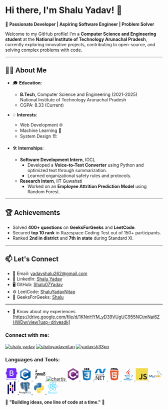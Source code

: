 # Hi there, I'm Shalu Yadav! 👋  

🌟 **Passionate Developer | Aspiring Software Engineer | Problem Solver**  

Welcome to my GitHub profile! I'm a **Computer Science and Engineering student** at the **National Institute of Technology Arunachal Pradesh**, currently exploring innovative projects, contributing to open-source, and solving complex problems with code.  

---

## 👩‍💻 About Me  

- 🎓 **Education**:  
  - **B.Tech**, Computer Science and Engineering (2021-2025)  
    National Institute of Technology Arunachal Pradesh  
  - CGPA: 8.33 (Current)  

- 💡 **Interests**:  
  - Web Development 🌐  
  - Machine Learning 🤖  
  - System Design 🏗️  

- 🛠️ **Internships**:  
  - **Software Development Intern**, IOCL  
    - Developed a **Voice-to-Text Converter** using Python and optimized text through summarization.  
    - Learned organizational safety rules and protocols.  
  - **Research Intern**, IIT Guwahati  
    - Worked on an **Employee Attrition Prediction Model** using Random Forest.  

---

## 🏆 Achievements  

- Solved **400+ questions** on **GeeksForGeeks** and **LeetCode**.  
- Secured **top 10 rank** in Razespace Coding Test out of 150+ participants.  
- Ranked **2nd in district** and **7th in state** during Standard XI.  

---


## 📫 Let's Connect  

- 📧 Email: [yadavshalu262@gmail.com](mailto:yadavshalu262@gmail.com)  
- 💼 LinkedIn: [Shalu Yadav](https://www.linkedin.com/in/shalu-yadav-a8a618229/)  
- 🖥️ GitHub: [Shalu07Yadav](https://github.com/Shalu07Yadav)  
- ⚙️ LeetCode: [ShaluYadavNitap](https://leetcode.com/u/ShaluYadavNitap/)  
- 🔗 GeeksForGeeks: [Shalu](https://www.geeksforgeeks.org/user/yadavsh33pn/)  

---

- 📄 Know about my experiences [https://drive.google.com/file/d/1KNnHYM_yD39VUgUC955NCtmNai6ZHWDw/view?usp=drivesdk]

<h3 align="left">Connect with me:</h3>
<p align="left">
<a href="https://linkedin.com/in/shalu yadav" target="blank"><img align="center" src="https://raw.githubusercontent.com/rahuldkjain/github-profile-readme-generator/master/src/images/icons/Social/linked-in-alt.svg" alt="shalu yadav" height="30" width="40" /></a>
<a href="https://www.leetcode.com/shaluyadavnitap" target="blank"><img align="center" src="https://raw.githubusercontent.com/rahuldkjain/github-profile-readme-generator/master/src/images/icons/Social/leet-code.svg" alt="shaluyadavnitap" height="30" width="40" /></a>
<a href="https://auth.geeksforgeeks.org/user/yadavsh33pn" target="blank"><img align="center" src="https://raw.githubusercontent.com/rahuldkjain/github-profile-readme-generator/master/src/images/icons/Social/geeks-for-geeks.svg" alt="yadavsh33pn" height="30" width="40" /></a>
</p>

<h3 align="left">Languages and Tools:</h3>
<p align="left";"> <a href="https://getbootstrap.com" target="_blank" rel="noreferrer"> <img src="https://raw.githubusercontent.com/devicons/devicon/master/icons/bootstrap/bootstrap-plain-wordmark.svg" alt="bootstrap" width="40" height="40"/> </a> <a href="https://www.cprogramming.com/" target="_blank" rel="noreferrer"> <img src="https://raw.githubusercontent.com/devicons/devicon/master/icons/c/c-original.svg" alt="c" width="40" height="40"/> </a> <a href="https://canvasjs.com" target="_blank" rel="noreferrer"> <img src="https://raw.githubusercontent.com/Hardik0307/Hardik0307/master/assets/canvasjs-charts.svg" alt="canvasjs" width="40" height="40"/> </a> <a href="https://www.chartjs.org" target="_blank" rel="noreferrer"> <img src="https://www.chartjs.org/media/logo-title.svg" alt="chartjs" width="40" height="40"/> </a> <a href="https://www.w3schools.com/cs/" target="_blank" rel="noreferrer"> <img src="https://raw.githubusercontent.com/devicons/devicon/master/icons/csharp/csharp-original.svg" alt="csharp" width="40" height="40"/> </a> <a href="https://www.w3schools.com/css/" target="_blank" rel="noreferrer"> <img src="https://raw.githubusercontent.com/devicons/devicon/master/icons/css3/css3-original-wordmark.svg" alt="css3" width="40" height="40"/> </a> <a href="https://dotnet.microsoft.com/" target="_blank" rel="noreferrer"> <img src="https://raw.githubusercontent.com/devicons/devicon/master/icons/dot-net/dot-net-original-wordmark.svg" alt="dotnet" width="40" height="40"/> </a> <a href="https://www.w3.org/html/" target="_blank" rel="noreferrer"> <img src="https://raw.githubusercontent.com/devicons/devicon/master/icons/html5/html5-original-wordmark.svg" alt="html5" width="40" height="40"/> </a> <a href="https://www.java.com" target="_blank" rel="noreferrer"> <img src="https://raw.githubusercontent.com/devicons/devicon/master/icons/java/java-original.svg" alt="java" width="40" height="40"/> </a> <a href="https://developer.mozilla.org/en-US/docs/Web/JavaScript" target="_blank" rel="noreferrer"> <img src="https://raw.githubusercontent.com/devicons/devicon/master/icons/javascript/javascript-original.svg" alt="javascript" width="40" height="40"/> </a> <a href="https://www.mysql.com/" target="_blank" rel="noreferrer"> <img src="https://raw.githubusercontent.com/devicons/devicon/master/icons/mysql/mysql-original-wordmark.svg" alt="mysql" width="40" height="40"/> </a> <a href="https://pandas.pydata.org/" target="_blank" rel="noreferrer"> <img src="https://raw.githubusercontent.com/devicons/devicon/2ae2a900d2f041da66e950e4d48052658d850630/icons/pandas/pandas-original.svg" alt="pandas" width="40" height="40"/> </a> <a href="https://www.postgresql.org" target="_blank" rel="noreferrer"> <img src="https://raw.githubusercontent.com/devicons/devicon/master/icons/postgresql/postgresql-original-wordmark.svg" alt="postgresql" width="40" height="40"/> </a> <a href="https://www.python.org" target="_blank" rel="noreferrer"> <img src="https://raw.githubusercontent.com/devicons/devicon/master/icons/python/python-original.svg" alt="python" width="40" height="40"/> </a> <a href="https://reactjs.org/" target="_blank" rel="noreferrer"> <img src="https://raw.githubusercontent.com/devicons/devicon/master/icons/react/react-original-wordmark.svg" alt="react" width="40" height="40"/> </a> </p>


🌟 **"Building ideas, one line of code at a time."** 🌟  
